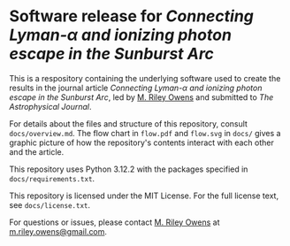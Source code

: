 # Software release for *Connecting Lyman-α and ionizing photon escape in the Sunburst Arc*

This is a respository containing the underlying software used to create the results in the journal article *Connecting Lyman-α and ionizing photon escape in the Sunburst Arc*, led by [M. Riley Owens](https://mrileyowens.github.io) and submitted to *The Astrophysical Journal*.

For details about the files and structure of this repository, consult `docs/overview.md`. The flow chart in `flow.pdf` and `flow.svg` in `docs/` gives a graphic picture of how the repository's contents interact with each other and the article.

This repository uses Python 3.12.2 with the packages specified in `docs/requirements.txt`.

This repository is licensed under the MIT License. For the full license text, see `docs/license.txt`.

For questions or issues, please contact [M. Riley Owens](https://mrileyowens.github.io) at m.riley.owens@gmail.com.